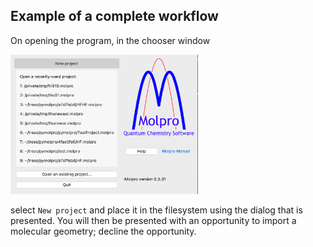## Example of a complete workflow

On opening the program, in the chooser window

<img src="chooser.png" alt="Chooser" width="300"/>

select `New project` and place it in the filesystem using the dialog that is presented. You will then be presented with an opportunity to import a molecular geometry; decline the opportunity.
